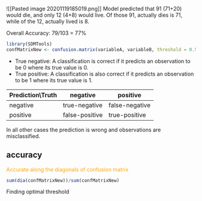 ![[Pasted image 20201119185019.png]]
Model predicted that 91 (71+20) would die, and only 12 (4+8) would live.
Of those 91, actually dies is 71, while of the 12, actually lived is 8.

Overall Accuracy:
79/103 = 77%


```r
library(SDMTools)
confMatrixNew <- confusion.matrix(variableA, variableB, threshold = 0.5)
```

* True negative: A classification is correct if it predicts an observation to be 0 where its true value is 0.
* True positive: A classification is also correct if it predicts an observation to be 1 where its true value is 1.

Prediction\Truth|negative|positive
---|---|---
negative|true-negative|false-negative
positive|false-positive|true-positive

In all other cases the prediction is wrong and observations are misclassified.

## accuracy
<font color='orange'>Accurate along the diagonals of confusion matrix</font>

```r
sum(dia(confMatrixNew))/sum(confMatrixNew)
```

Finding optimal threshold